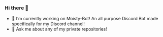 ### Hi there 👋

- 🔭 I’m currently working on Moisty-Bot! An all purpose Discord Bot made specifically for my Discord channel!
- 💬 Ask me about any of my private repositories!
<!--
**JaeoonLee/JaeoonLee** is a ✨ _special_ ✨ repository because its `README.md` (this file) appears on your GitHub profile.

Here are some ideas to get you started:

- 🔭 I’m currently working on ...
- 🌱 I’m currently learning ...
- 👯 I’m looking to collaborate on ...
- 🤔 I’m looking for help with ...
- 💬 Ask me about ...
- 📫 How to reach me: ...
- 😄 Pronouns: ...
- ⚡ Fun fact: ...
-->

